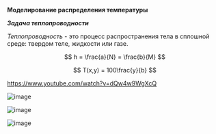 **Моделирование распределения температуры**

***Задача теплопроводности***

*Теплопроводность* - это процесс распространения тела в сплошной среде: твердом теле, жидкости или газе.

$$ h = \frac{a}{N} = \frac{b}{M} $$

$$ T(x,y) = 100\frac{y}{b} $$

https://www.youtube.com/watch?v=dQw4w9WgXcQ

![image](https://user-images.githubusercontent.com/114469293/223333667-f54dcf23-7cbf-4708-87a0-da0e0dfcc378.png)

![image](https://user-images.githubusercontent.com/114469293/223334723-56ea0c1d-1ba7-4b42-b02b-82001e1edd6c.png)

![image](https://user-images.githubusercontent.com/114469293/223335333-9341c0cc-c49b-439f-a483-8fe9b30540d2.png)
